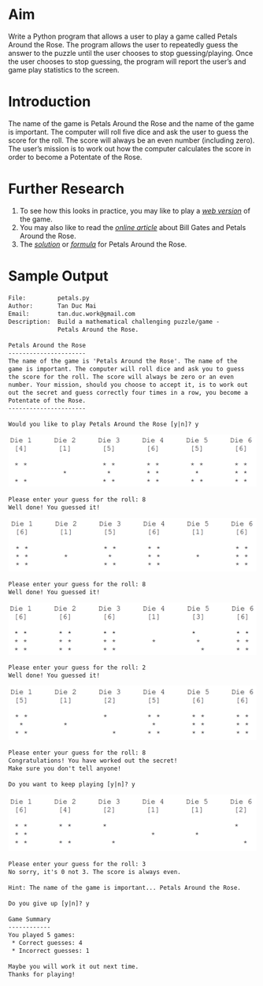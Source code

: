 # Aim
Write a Python program that allows a user to play a game called Petals Around
the Rose. The program allows the user to repeatedly guess the answer to the
puzzle until the user chooses to stop guessing/playing. Once the user chooses to
stop guessing, the program will report the user’s and game play statistics to
the screen.

# Introduction
The name of the game is Petals Around the Rose and the name of the game is
important. The computer will roll five dice and ask the user to guess the score
for the roll. The score will always be an even number (including zero). The
user’s mission is to work out how the computer calculates the score in order to
become a Potentate of the Rose.

# Further Research
1. To see how this looks in practice, you may like to play a *[web
   version](http://www.borrett.id.au/computing/petals-j.htm)* of the game.
2. You may also like to read the *[online
   article](http://www.borrett.id.au/computing/petals-bg.htm)* about Bill Gates
   and Petals Around the Rose.
3. The *[solution](https://en.wikipedia.org/wiki/Petals_Around_the_Rose)* or
   *[formula](https://en.wikipedia.org/wiki/Petals_Around_the_Rose)* for Petals
   Around the Rose.

# Sample Output
```
File:         petals.py
Author:       Tan Duc Mai
Email:        tan.duc.work@gmail.com
Description:  Build a mathematical challenging puzzle/game -
              Petals Around the Rose.

Petals Around the Rose
----------------------
The name of the game is 'Petals Around the Rose'. The name of the
game is important. The computer will roll dice and ask you to guess
the score for the roll. The score will always be zero or an even
number. Your mission, should you choose to accept it, is to work out
out the secret and guess correctly four times in a row, you become a
Potentate of the Rose.
----------------------

Would you like to play Petals Around the Rose [y|n]? y
```

![First roll](assets/1.png)

```
Please enter your guess for the roll: 8
Well done! You guessed it!
```

![Second roll](assets/2.png)

```
Please enter your guess for the roll: 8
Well done! You guessed it!
```

![Third roll](assets/3.png)

```
Please enter your guess for the roll: 2
Well done! You guessed it!
```

![Fourth roll](assets/4.png)

```
Please enter your guess for the roll: 8
Congratulations! You have worked out the secret!
Make sure you don't tell anyone!

Do you want to keep playing [y|n]? y
```

![Fifth roll](assets/5.png)

```
Please enter your guess for the roll: 3
No sorry, it's 0 not 3. The score is always even.

Hint: The name of the game is important... Petals Around the Rose. 

Do you give up [y|n]? y

Game Summary
------------
You played 5 games:
 * Correct guesses: 4
 * Incorrect guesses: 1

Maybe you will work it out next time.
Thanks for playing!
```
